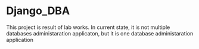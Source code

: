 # Django_DBA
This project is result of lab works.
In current state, it is not multiple databases administaration applicaton, but it is one database administaration application
